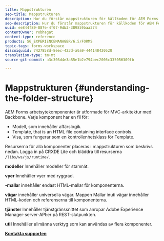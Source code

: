 ```yaml
---
title: Mappstrukturen
seo-title: Mappstrukturen
description: Hur du förstår mappstrukturen för källkoden för AEM Forms-arbetsytan så att du kan anpassa den.
seo-description: Hur du förstår mappstrukturen för källkoden för AEM Forms-arbetsytan så att du kan anpassa den.
uuid: ee844f89-887e-4f07-9db3-389859baa374
contentOwner: robhagat
content-type: reference
products: SG_EXPERIENCEMANAGER/6.5/FORMS
topic-tags: forms-workspace
discoiquuid: 7427858d-8eec-423d-a0a9-444140420620
translation-type: tm+mt
source-git-commit: a3c303d4e3a85e1b2e794bec2006c335056309fb

---
```



# Mappstrukturen {#understanding-the-folder-structure}

AEM Forms arbetsytekomponenter är utformade för MVC-arkitektur med Backbone. Varje komponent har en fil för:

* Modell, som innehåller affärslogik.
* Template, that is an HTML file containing interface controls.
* Visa, som fungerar som en kontrollenhetsklass för Template.

Resurserna för alla komponenter placeras i mappstrukturen som beskrivs nedan. Logga in på CRXDE Lite och bläddra till resurserna `/libs/ws/js/runtime/`.

**modeller** Innehåller modeller för stamnät.

**vyer** Innehåller vyer med ryggrad.

**-mallar** innehåller endast HTML-mallar för komponenterna.

**vägar** innehåller universella vägar. Mappen Mallar inuti vägar innehåller HTML-koden och referenserna till komponenterna.

**tjänster** Innehåller tjänstgränssnittet som anropar Adobe Experience Manager-server-API:er på REST-slutpunkten.

**util** Innehåller allmänna verktyg som kan användas av flera komponenter.

**[Kontakta supporten](https://www.adobe.com/account/sign-in.supportportal.html)**
